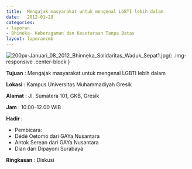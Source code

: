 ```yaml
---	
title: 	Mengajak masyarakat untuk mengenal LGBTI lebih dalam
date: 	2012-01-29
categories:	
- laporan	
- Bhineka- Keberagaman dan Kesetaraan Tanpa Batas	
layout: laporancmb	
---	
```

	
![200px-Januari_08_2012_Bhinneka_Solidaritas_Waduk_Sepat1.jpg](/uploads/200px-Januari_08_2012_Bhinneka_Solidaritas_Waduk_Sepat1.jpg){: .img-responsive .center-block }	
	
**Tujuan** :	Mengajak masyarakat untuk mengenal LGBTI lebih dalam
	
**Lokasi** :	Kampus Universitas Muhammadiyah Gresik
	
**Alamat** : 	Jl. Sumatera 101, GKB, Gresik
	
**Jam** :	10.00–12.00 WIB
	
**Hadir** :	
*	Pembicara:
*	Dédé Oetomo dari GAYa Nusantara
*	Antok Serean dari GAYa Nusantara
*	Dian dari Dipayoni Surabaya

**Ringkasan** :	Diskusi
